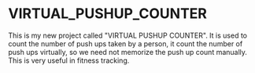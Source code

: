 # VIRTUAL_PUSHUP_COUNTER
This is my new project called "VIRTUAL PUSHUP COUNTER". It is used to count the number of push ups  taken by a person, it count the number of push ups virtually, so we need not memorize the push up count manually. This is very useful in fitness tracking.

